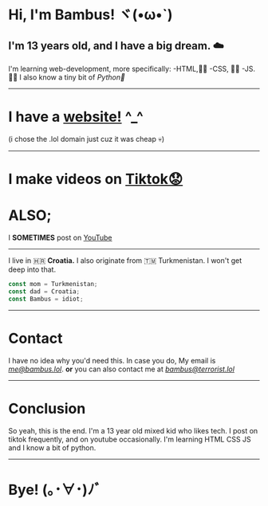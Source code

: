 # Hi, I'm Bambus! ヾ(•ω•`)
## I'm 13 years old, and I have a big dream. ☁️
I'm learning web-development, more specifically:
-HTML,🧑‍💻
-CSS, 🧑‍💻
-JS.  🧑‍💻
I also know a tiny bit of *Python🐍*

---

# I have a [website!](https://bambus.lol) ^_^
(i chose the .lol domain just cuz it was cheap 💀)

---

# I make videos on [Tiktok😟](https://tiktok.com/@bambus.png)
# ALSO;
I **SOMETIMES** post on [YouTube](https://www.youtube.com/@bammbus)

---

I live in 🇭🇷 **Croatia.** I also originate from 🇹🇲 Turkmenistan. 
I won't get deep into that.

```javascript
const mom = Turkmenistan;
const dad = Croatia;
const Bambus = idiot;
```

---

# Contact
I have no idea why you'd need this. In case you do,
My email is *me@bambus.lol*.
**or**
you can also contact me at
*bambus@terrorist.lol*

---

# Conclusion

So yeah, this is the end. I'm a 13 year old mixed kid who likes tech.
I post on tiktok frequently, and on youtube occasionally.
I'm learning HTML CSS JS and I know a bit of python.

---

# Bye! (｡･∀･)ﾉﾞ
